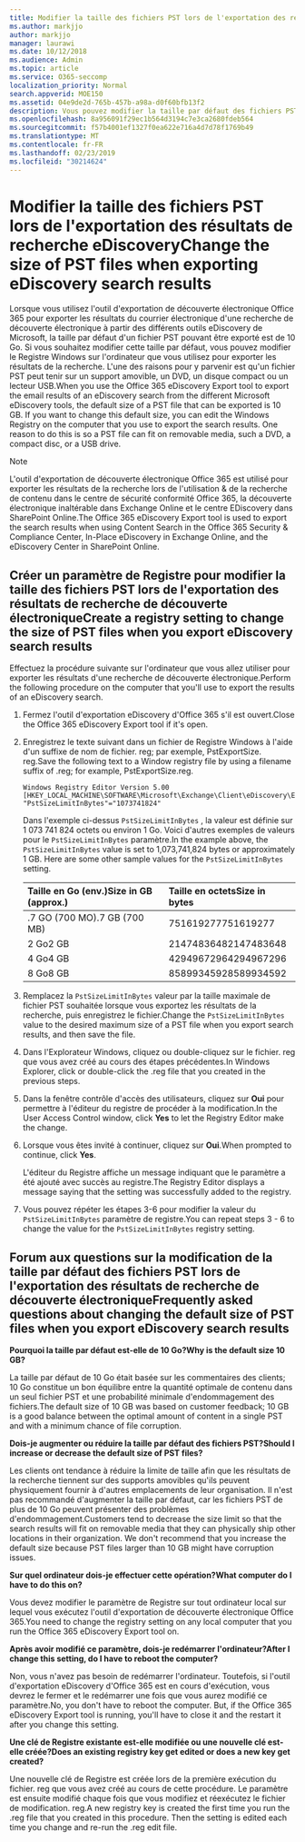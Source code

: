 ```yaml
---
title: Modifier la taille des fichiers PST lors de l'exportation des résultats de recherche eDiscovery
ms.author: markjjo
author: markjjo
manager: laurawi
ms.date: 10/12/2018
ms.audience: Admin
ms.topic: article
ms.service: O365-seccomp
localization_priority: Normal
search.appverid: MOE150
ms.assetid: 04e9de2d-765b-457b-a98a-d0f60bfb13f2
description: Vous pouvez modifier la taille par défaut des fichiers PST téléchargés sur votre ordinateur lorsque vous exportez les résultats de recherche de découverte électronique.
ms.openlocfilehash: 8a956091f29ec1b564d3194c7e3ca2680fdeb564
ms.sourcegitcommit: f57b4001ef1327f0ea622e716a4d7d78f1769b49
ms.translationtype: MT
ms.contentlocale: fr-FR
ms.lasthandoff: 02/23/2019
ms.locfileid: "30214624"
---
```

# <a name="change-the-size-of-pst-files-when-exporting-ediscovery-search-results"></a><span data-ttu-id="ae166-103">Modifier la taille des fichiers PST lors de l'exportation des résultats de recherche eDiscovery</span><span class="sxs-lookup"><span data-stu-id="ae166-103">Change the size of PST files when exporting eDiscovery search results</span></span>

<span data-ttu-id="ae166-p101">Lorsque vous utilisez l'outil d'exportation de découverte électronique Office 365 pour exporter les résultats du courrier électronique d'une recherche de découverte électronique à partir des différents outils eDiscovery de Microsoft, la taille par défaut d'un fichier PST pouvant être exporté est de 10 Go. Si vous souhaitez modifier cette taille par défaut, vous pouvez modifier le Registre Windows sur l'ordinateur que vous utilisez pour exporter les résultats de la recherche. L'une des raisons pour y parvenir est qu'un fichier PST peut tenir sur un support amovible, un DVD, un disque compact ou un lecteur USB.</span><span class="sxs-lookup"><span data-stu-id="ae166-p101">When you use the Office 365 eDiscovery Export tool to export the email results of an eDiscovery search from the different Microsoft eDiscovery tools, the default size of a PST file that can be exported is 10 GB. If you want to change this default size, you can edit the Windows Registry on the computer that you use to export the search results. One reason to do this is so a PST file can fit on removable media, such a DVD, a compact disc, or a USB drive.</span></span> 
  
> [!NOTE]
>  <span data-ttu-id="ae166-107">L'outil d'exportation de découverte électronique Office 365 est utilisé pour exporter les résultats de la recherche lors de l'utilisation &amp; de la recherche de contenu dans le centre de sécurité conformité Office 365, la découverte électronique inaltérable dans Exchange Online et le centre EDiscovery dans SharePoint Online.</span><span class="sxs-lookup"><span data-stu-id="ae166-107">The Office 365 eDiscovery Export tool is used to export the search results when using Content Search in the Office 365 Security &amp; Compliance Center, In-Place eDiscovery in Exchange Online, and the eDiscovery Center in SharePoint Online.</span></span> 
  
## <a name="create-a-registry-setting-to-change-the-size-of-pst-files-when-you-export-ediscovery-search-results"></a><span data-ttu-id="ae166-108">Créer un paramètre de Registre pour modifier la taille des fichiers PST lors de l'exportation des résultats de recherche de découverte électronique</span><span class="sxs-lookup"><span data-stu-id="ae166-108">Create a registry setting to change the size of PST files when you export eDiscovery search results</span></span>

<span data-ttu-id="ae166-109">Effectuez la procédure suivante sur l'ordinateur que vous allez utiliser pour exporter les résultats d'une recherche de découverte électronique.</span><span class="sxs-lookup"><span data-stu-id="ae166-109">Perform the following procedure on the computer that you'll use to export the results of an eDiscovery search.</span></span>
  
1. <span data-ttu-id="ae166-110">Fermez l'outil d'exportation eDiscovery d'Office 365 s'il est ouvert.</span><span class="sxs-lookup"><span data-stu-id="ae166-110">Close the Office 365 eDiscovery Export tool if it's open.</span></span> 
    
2. <span data-ttu-id="ae166-111">Enregistrez le texte suivant dans un fichier de Registre Windows à l'aide d'un suffixe de nom de fichier. reg; par exemple, PstExportSize. reg.</span><span class="sxs-lookup"><span data-stu-id="ae166-111">Save the following text to a Window registry file by using a filename suffix of .reg; for example, PstExportSize.reg.</span></span> 
    
    ```
    Windows Registry Editor Version 5.00
    [HKEY_LOCAL_MACHINE\SOFTWARE\Microsoft\Exchange\Client\eDiscovery\ExportTool]
    "PstSizeLimitInBytes"="1073741824"
    ```

    <span data-ttu-id="ae166-p102">Dans l'exemple ci-dessus `PstSizeLimitInBytes` , la valeur est définie sur 1 073 741 824 octets ou environ 1 Go. Voici d'autres exemples de valeurs pour le `PstSizeLimitInBytes` paramètre.</span><span class="sxs-lookup"><span data-stu-id="ae166-p102">In the example above, the  `PstSizeLimitInBytes` value is set to 1,073,741,824 bytes or approximately 1 GB. Here are some other sample values for the  `PstSizeLimitInBytes` setting.</span></span> 
    
    |<span data-ttu-id="ae166-114">**Taille en Go (env.)**</span><span class="sxs-lookup"><span data-stu-id="ae166-114">**Size in GB (approx.)**</span></span>|<span data-ttu-id="ae166-115">**Taille en octets**</span><span class="sxs-lookup"><span data-stu-id="ae166-115">**Size in bytes**</span></span>|
    |:-----|:-----|
    |<span data-ttu-id="ae166-116">.7 GO (700 MO)</span><span class="sxs-lookup"><span data-stu-id="ae166-116">.7 GB (700 MB)</span></span>  <br/> |<span data-ttu-id="ae166-117">751619277</span><span class="sxs-lookup"><span data-stu-id="ae166-117">751619277</span></span>  <br/> |
    |<span data-ttu-id="ae166-118">2 Go</span><span class="sxs-lookup"><span data-stu-id="ae166-118">2 GB</span></span>  <br/> |<span data-ttu-id="ae166-119">2147483648</span><span class="sxs-lookup"><span data-stu-id="ae166-119">2147483648</span></span>  <br/> |
    |<span data-ttu-id="ae166-120">4 Go</span><span class="sxs-lookup"><span data-stu-id="ae166-120">4 GB</span></span>  <br/> |<span data-ttu-id="ae166-121">4294967296</span><span class="sxs-lookup"><span data-stu-id="ae166-121">4294967296</span></span>  <br/> |
    |<span data-ttu-id="ae166-122">8 Go</span><span class="sxs-lookup"><span data-stu-id="ae166-122">8 GB</span></span>  <br/> |<span data-ttu-id="ae166-123">8589934592</span><span class="sxs-lookup"><span data-stu-id="ae166-123">8589934592</span></span>  <br/> |
   
3. <span data-ttu-id="ae166-124">Remplacez la `PstSizeLimitInBytes` valeur par la taille maximale de fichier PST souhaitée lorsque vous exportez les résultats de la recherche, puis enregistrez le fichier.</span><span class="sxs-lookup"><span data-stu-id="ae166-124">Change the `PstSizeLimitInBytes` value to the desired maximum size of a PST file when you export search results, and then save the file.</span></span> 
    
4. <span data-ttu-id="ae166-125">Dans l'Explorateur Windows, cliquez ou double-cliquez sur le fichier. reg que vous avez créé au cours des étapes précédentes.</span><span class="sxs-lookup"><span data-stu-id="ae166-125">In Windows Explorer, click or double-click the .reg file that you created in the previous steps.</span></span>
    
5. <span data-ttu-id="ae166-126">Dans la fenêtre contrôle d'accès des utilisateurs, cliquez sur **Oui** pour permettre à l'éditeur du registre de procéder à la modification.</span><span class="sxs-lookup"><span data-stu-id="ae166-126">In the User Access Control window, click **Yes** to let the Registry Editor make the change.</span></span> 
    
6. <span data-ttu-id="ae166-127">Lorsque vous êtes invité à continuer, cliquez sur **Oui**.</span><span class="sxs-lookup"><span data-stu-id="ae166-127">When prompted to continue, click **Yes**.</span></span>
    
    <span data-ttu-id="ae166-128">L'éditeur du Registre affiche un message indiquant que le paramètre a été ajouté avec succès au registre.</span><span class="sxs-lookup"><span data-stu-id="ae166-128">The Registry Editor displays a message saying that the setting was successfully added to the registry.</span></span>
    
7. <span data-ttu-id="ae166-129">Vous pouvez répéter les étapes 3-6 pour modifier la valeur du `PstSizeLimitInBytes` paramètre de registre.</span><span class="sxs-lookup"><span data-stu-id="ae166-129">You can repeat steps 3 - 6 to change the value for the  `PstSizeLimitInBytes` registry setting.</span></span> 
  
## <a name="frequently-asked-questions-about-changing-the-default-size-of-pst-files-when-you-export-ediscovery-search-results"></a><span data-ttu-id="ae166-130">Forum aux questions sur la modification de la taille par défaut des fichiers PST lors de l'exportation des résultats de recherche de découverte électronique</span><span class="sxs-lookup"><span data-stu-id="ae166-130">Frequently asked questions about changing the default size of PST files when you export eDiscovery search results</span></span>

 <span data-ttu-id="ae166-131">**Pourquoi la taille par défaut est-elle de 10 Go?**</span><span class="sxs-lookup"><span data-stu-id="ae166-131">**Why is the default size 10 GB?**</span></span>
  
<span data-ttu-id="ae166-132">La taille par défaut de 10 Go était basée sur les commentaires des clients; 10 Go constitue un bon équilibre entre la quantité optimale de contenu dans un seul fichier PST et une probabilité minimale d'endommagement des fichiers.</span><span class="sxs-lookup"><span data-stu-id="ae166-132">The default size of 10 GB was based on customer feedback; 10 GB is a good balance between the optimal amount of content in a single PST and with a minimum chance of file corruption.</span></span>
  
 <span data-ttu-id="ae166-133">**Dois-je augmenter ou réduire la taille par défaut des fichiers PST?**</span><span class="sxs-lookup"><span data-stu-id="ae166-133">**Should I increase or decrease the default size of PST files?**</span></span>
  
<span data-ttu-id="ae166-p103">Les clients ont tendance à réduire la limite de taille afin que les résultats de la recherche tiennent sur des supports amovibles qu'ils peuvent physiquement fournir à d'autres emplacements de leur organisation. Il n'est pas recommandé d'augmenter la taille par défaut, car les fichiers PST de plus de 10 Go peuvent présenter des problèmes d'endommagement.</span><span class="sxs-lookup"><span data-stu-id="ae166-p103">Customers tend to decrease the size limit so that the search results will fit on removable media that they can physically ship other locations in their organization. We don't recommend that you increase the default size because PST files larger than 10 GB might have corruption issues.</span></span>
  
 <span data-ttu-id="ae166-136">**Sur quel ordinateur dois-je effectuer cette opération?**</span><span class="sxs-lookup"><span data-stu-id="ae166-136">**What computer do I have to do this on?**</span></span>
  
<span data-ttu-id="ae166-137">Vous devez modifier le paramètre de Registre sur tout ordinateur local sur lequel vous exécutez l'outil d'exportation de découverte électronique Office 365.</span><span class="sxs-lookup"><span data-stu-id="ae166-137">You need to change the registry setting on any local computer that you run the Office 365 eDiscovery Export tool on.</span></span>
  
 <span data-ttu-id="ae166-138">**Après avoir modifié ce paramètre, dois-je redémarrer l'ordinateur?**</span><span class="sxs-lookup"><span data-stu-id="ae166-138">**After I change this setting, do I have to reboot the computer?**</span></span>
  
<span data-ttu-id="ae166-p104">Non, vous n'avez pas besoin de redémarrer l'ordinateur. Toutefois, si l'outil d'exportation eDiscovery d'Office 365 est en cours d'exécution, vous devrez le fermer et le redémarrer une fois que vous aurez modifié ce paramètre.</span><span class="sxs-lookup"><span data-stu-id="ae166-p104">No, you don't have to reboot the computer. But, if the Office 365 eDiscovery Export tool is running, you'll have to close it and the restart it after you change this setting.</span></span>
  
 <span data-ttu-id="ae166-141">**Une clé de Registre existante est-elle modifiée ou une nouvelle clé est-elle créée?**</span><span class="sxs-lookup"><span data-stu-id="ae166-141">**Does an existing registry key get edited or does a new key get created?**</span></span>
  
<span data-ttu-id="ae166-p105">Une nouvelle clé de Registre est créée lors de la première exécution du fichier. reg que vous avez créé au cours de cette procédure. Le paramètre est ensuite modifié chaque fois que vous modifiez et réexécutez le fichier de modification. reg.</span><span class="sxs-lookup"><span data-stu-id="ae166-p105">A new registry key is created the first time you run the .reg file that you created in this procedure. Then the setting is edited each time you change and re-run the .reg edit file.</span></span>
